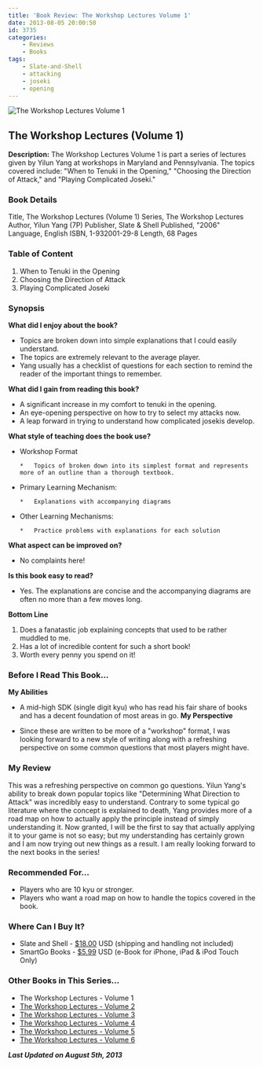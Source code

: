 ```yaml
---
title: 'Book Review: The Workshop Lectures Volume 1'
date: 2013-08-05 20:00:50
id: 3735
categories:
	- Reviews
	- Books
tags:
	- Slate-and-Shell
	- attacking
	- joseki
	- opening
---
```


![The Workshop Lectures Volume 1](/images/2013/08/workshopLecturesv1.jpg)

## The Workshop Lectures (Volume 1)

**Description:** The Workshop Lectures Volume 1 is part a series of lectures given by Yilun Yang at workshops in Maryland and Pennsylvania. The topics covered include: "When to Tenuki in the Opening," "Choosing the Direction of Attack," and "Playing Complicated Joseki."

<!--more-->

### Book Details

Title, The Workshop Lectures (Volume 1)
Series, The Workshop Lectures
Author, Yilun Yang (7P)
Publisher, Slate &amp; Shell
Published, "2006"
Language, English
ISBN, 1-932001-29-8
Length, 68 Pages

### Table of Content

1.  When to Tenuki in the Opening
2.  Choosing the Direction of Attack
3.  Playing Complicated Joseki

### Synopsis

**What did I enjoy about the book?**

*   Topics are broken down into simple explanations that I could easily understand.
*   The topics are extremely relevant to the average player.
*   Yang usually has a checklist of questions for each section to remind the reader of the important things to remember.

**What did I gain from reading this book?**

*   A significant increase in my comfort to tenuki in the opening.
*   An eye-opening perspective on how to try to select my attacks now.
*   A leap forward in trying to understand how complicated josekis develop.

**What style of teaching does the book use?**

*   Workshop Format

		*   Topics of broken down into its simplest format and represents more of an outline than a thorough textbook.

*   Primary Learning Mechanism:

		*   Explanations with accompanying diagrams

*   Other Learning Mechanisms:

		*   Practice problems with explanations for each solution

**What aspect can be improved on?**

*   No complaints here!

**Is this book easy to read?**

*   Yes. The explanations are concise and the accompanying diagrams are often no more than a few moves long.

**Bottom Line**

1.  Does a fanatastic job explaining concepts that used to be rather muddled to me.
2.  Has a lot of incredible content for such a short book!
3.  Worth every penny you spend on it!

### Before I Read This Book...

**My Abilities**

*   A mid-high SDK (single digit kyu) who has read his fair share of books and has a decent foundation of most areas in go.
**My Perspective**

*   Since these are written to be more of a "workshop" format, I was looking forward to a new style of writing along with a refreshing perspective on some common questions that most players might have.

### My Review

This was a refreshing perspective on common go questions. Yilun Yang's ability to break down popular topics like "Determining What Direction to Attack" was incredibly easy to understand. Contrary to some typical go literature where the concept is explained to death, Yang provides more of a road map on how to actually apply the principle instead of simply understanding it. Now granted, I will be the first to say that actually applying it to your game is not so easy; but my understanding has certainly grown and I am now trying out new things as a result. I am really looking forward to the next books in the series!

### Recommended For...

*   Players who are 10 kyu or stronger.
*   Players who want a road map on how to handle the topics covered in the book.

### Where Can I Buy It?

*   Slate and Shell - [$18.00](http://www.slateandshell.com/SSYY007.html) USD (shipping and handling not included)
*   SmartGo Books - [$5.99](http://www.smartgo.com/books.htm) USD (e-Book for iPhone, iPad &amp; iPod Touch Only)

### Other Books in This Series...

*   The Workshop Lectures - Volume 1
*   [The Workshop Lectures - Volume 2](http://www.bengozen.com/book-review-the-workshop-lectures-volume-2/ "Book Review: The Workshop Lectures Volume 2")
*   [The Workshop Lectures - Volume 3](http://www.bengozen.com/book-review-the-workshop-lectures-volume-3/ "Book Review: The Workshop Lectures Volume 3")
*   [The Workshop Lectures - Volume 4](http://www.bengozen.com/book-review-the-workshop-lectures-volume-4/ "Book Review: The Workshop Lectures Volume 4")
*   [The Workshop Lectures - Volume 5](http://www.bengozen.com/book-review-the-workshop-lectures-volume-5/ "Book Review: The Workshop Lectures Volume 5")
*   [The Workshop Lectures - Volume 6](http://www.bengozen.com/book-review-workshop-lectures-volume-6/ "Book Review: The Workshop Lectures Volume 6")

_**Last Updated on August 5th, 2013**_
